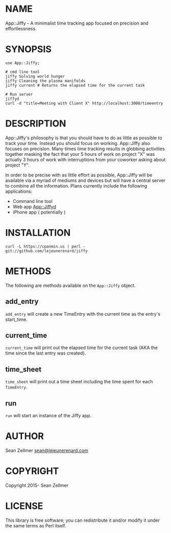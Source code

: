 # NAME

App::Jiffy - A minimalist time tracking app focused on precision and effortlessness.

# SYNOPSIS

    use App::Jiffy;

    # cmd line tool
    jiffy Solving world hunger
    jiffy Cleaning the plasma manifolds
    jiffy current # Returns the elapsed time for the current task

    # Run server
    jiffyd
    curl -d "title=Meeting with Client X" http://localhost:3000/timeentry

# DESCRIPTION

App::Jiffy's philosophy is that you should have to do as little as possible to track your time. Instead you should focus on working. App::Jiffy also focuses on precision. Many times time tracking results in globbing activities together masking the fact that your 5 hours of work on project "X" was actually 3 hours of work with interruptions from your coworker asking about project "Y".

In order to be precise with as little effort as possible, App::Jiffy will be available via a myriad of mediums and devices but will have a central server to combine all the information. Plans currently include the following applications:

- Command line tool
- Web app [App::Jiffyd](https://metacpan.org/pod/App::Jiffyd)
- iPhone app ( potentially )

# INSTALLATION

    curl -L https://cpanmin.us | perl - git://github.com/lejeunerenard/jiffy

# METHODS

The following are methods available on the `App::Jiffy` object.

## add\_entry

`add_entry` will create a new TimeEntry with the current time as the entry's start\_time.

## current\_time

`current_time` will print out the elapsed time for the current task (AKA the time since the last entry was created).

## time\_sheet

`time_sheet` will print out a time sheet including the time spent for each `TimeEntry`.

## run

`run` will start an instance of the Jiffy app.

# AUTHOR

Sean Zellmer <sean@lejeunerenard.com>

# COPYRIGHT

Copyright 2015- Sean Zellmer

# LICENSE

This library is free software; you can redistribute it and/or modify
it under the same terms as Perl itself.
